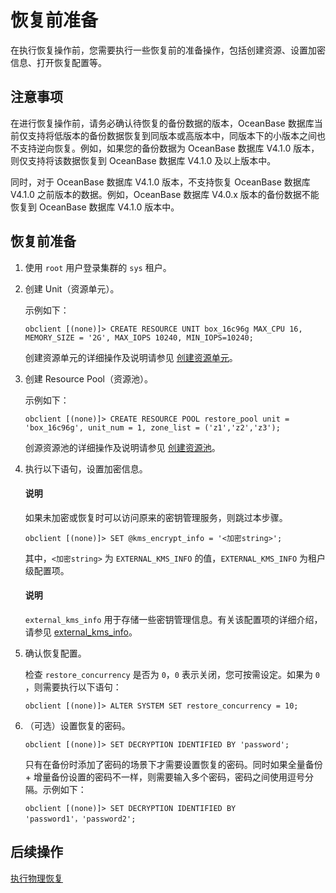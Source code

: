 # 恢复前准备

在执行恢复操作前，您需要执行一些恢复前的准备操作，包括创建资源、设置加密信息、打开恢复配置等。

## 注意事项

在进行恢复操作前，请务必确认待恢复的备份数据的版本，OceanBase 数据库当前仅支持将低版本的备份数据恢复到同版本或高版本中，同版本下的小版本之间也不支持逆向恢复。例如，如果您的备份数据为 OceanBase 数据库 V4.1.0 版本，则仅支持将该数据恢复到 OceanBase 数据库 V4.1.0 及以上版本中。
  
同时，对于 OceanBase 数据库 V4.1.0 版本，不支持恢复 OceanBase 数据库 V4.1.0 之前版本的数据。例如，OceanBase 数据库 V4.0.x 版本的备份数据不能恢复到 OceanBase 数据库 V4.1.0 版本中。

## 恢复前准备

1. 使用 `root` 用户登录集群的 `sys` 租户。

2. 创建 Unit（资源单元）。

   示例如下：

   ```shell
   obclient [(none)]> CREATE RESOURCE UNIT box_16c96g MAX_CPU 16, MEMORY_SIZE = '2G', MAX_IOPS 10240, MIN_IOPS=10240;
   ```

   创建资源单元的详细操作及说明请参见 [创建资源单元](../../../7.reference/2.administrator-guide/2.basic-database-management/3.manage-resources/2.create-a-resource-unit.md)。

3. 创建 Resource Pool（资源池）。

   示例如下：

   ```shell
   obclient [(none)]> CREATE RESOURCE POOL restore_pool unit = 'box_16c96g', unit_num = 1, zone_list = ('z1','z2','z3');
   ```

   创源资源池的详细操作及说明请参见 [创建资源池](../../../7.reference/2.administrator-guide/2.basic-database-management/3.manage-resources/4.create-a-resource-pool.md)。

4. 执行以下语句，设置加密信息。

   <main id="notice" type='explain'>
   <h4>说明</h4>
   <p>如果未加密或恢复时可以访问原来的密钥管理服务，则跳过本步骤。</p>
   </main>

   ```shell
   obclient [(none)]> SET @kms_encrypt_info = '<加密string>';
   ```

   其中，`<加密string>` 为 `EXTERNAL_KMS_INFO` 的值，`EXTERNAL_KMS_INFO` 为租户级配置项。

   <main id="notice" type='explain'>
   <h4>说明</h4>
   <p><code>external_kms_info</code> 用于存储一些密钥管理信息。有关该配置项的详细介绍，请参见 <a href="../../../../7.reference/5.system-reference/1.system-configuration-items/4.tenant-level-configuration-items/11.external_kms_info.md">external_kms_info</a>。</p>
   </main>

5. 确认恢复配置。

   检查 `restore_concurrency` 是否为 `0`，`0` 表示关闭，您可按需设定。如果为 `0` ，则需要执行以下语句：

   ```shell
   obclient [(none)]> ALTER SYSTEM SET restore_concurrency = 10;
   ```

6. （可选）设置恢复的密码。

   ```shell
   obclient [(none)]> SET DECRYPTION IDENTIFIED BY 'password';
   ```

   只有在备份时添加了密码的场景下才需要设置恢复的密码。同时如果全量备份 + 增量备份设置的密码不一样，则需要输入多个密码，密码之间使用逗号分隔。示例如下：

   ```shell
   obclient [(none)]> SET DECRYPTION IDENTIFIED BY 'password1'，'password2';
   ```

## 后续操作

[执行物理恢复](2.initiate-the-tenant-restore.md)
